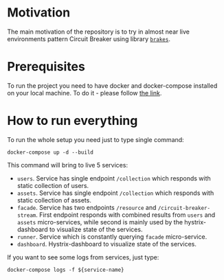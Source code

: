 # Motivation
The main motivation of the repository is to try in almost near live environments pattern Circuit Breaker using library [`brakes`](https://www.npmjs.com/package/brakes).

# Prerequisites
To run the project you need to have docker and docker-compose installed on your local machine. To do it - please follow [the link](https://docs.docker.com/install/).

# How to run everything

To run the whole setup you need just to type single command:

```
docker-compose up -d --build
```

This command will bring to live 5 services:

- `users`. Service has single endpoint `/collection` which responds with static collection of users.
- `assets`. Service has single endpoint `/collection` which responds with static collection of assets.
- `facade`. Service has two endpoints `/resource` and `/circuit-breaker-stream`. First endpoint responds with combined results from `users` and `assets` micro-services, while second is mainly used by the hystrix-dashboard to visualize state of the services.
- `runner`. Service which is constantly querying `facade` micro-service.
- `dashboard`. Hystrix-dashboard to visualize state of the services.


If you want to see some logs from services, just type:
```
docker-compose logs -f ${service-name}
```
